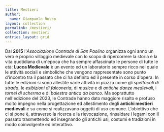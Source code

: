```yaml
---
title: Mestieri
author:
  name: Giampaolo Russo
layout: collection
permalink: /mestieri/
collection: mestieri
entries_layout: grid
---
```


Dal **2015** l'*Associazione Contrade di San Paolino* organizza ogni anno un vero e proprio villaggio medievale con lo scopo di ripercorrere la storia e la vita quotidiana di un'epoca che ha sempre affascinato le persone di tutte le età: **Lucca Medievale** è un evento ed un laboratorio sempre ricco nel quale le attività sociali e simboliche che vengono rappresentate sono punto d'incontro tra il passato che ci ha definito ed il presente in corso d'opera. In tutte le edizioni si sono allestite varie attività in piazza come gli *spettacoli di strada*, le *esibizioni di falconeria*, di *musica* e di *antiche danze medievali*, i *tornei di scherma* e di *balestra antica da banco*. Ma soprattutto nell'edizione del 2023, le Contrade hanno dato maggiore risalto e profuso molto impegno nella progettazione ed allestimento degli **antichi mestieri medievali** e su come si realizzavano oggetti di uso comune. L'obiettivo che ci si pone è, attraverso la ricerca e la rievocazione, rinsaldare i legami con il passato trasmettendo ed insegnando gli antichi usi, costumi e tradizioni in modo coinvolgente ed interattivo.
